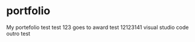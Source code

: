 # portfolio
My portefolio
test test 123 goes to award
test 12123141 visual studio code
outro test 

